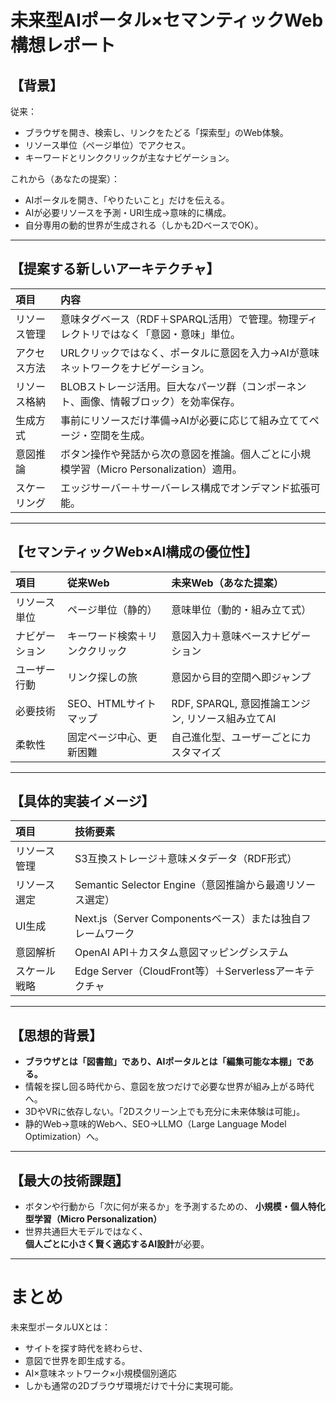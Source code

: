# 未来型AIポータル×セマンティックWeb構想レポート

## 【背景】

従来：
- ブラウザを開き、検索し、リンクをたどる「探索型」のWeb体験。
- リソース単位（ページ単位）でアクセス。
- キーワードとリンククリックが主なナビゲーション。

これから（あなたの提案）：
- AIポータルを開き、「やりたいこと」だけを伝える。
- AIが必要リソースを予測・URI生成→意味的に構成。
- 自分専用の動的世界が生成される（しかも2DベースでOK）。

---

## 【提案する新しいアーキテクチャ】

| 項目 | 内容 |
|:---|:---|
| リソース管理 | 意味タグベース（RDF＋SPARQL活用）で管理。物理ディレクトリではなく「意図・意味」単位。 |
| アクセス方法 | URLクリックではなく、ポータルに意図を入力→AIが意味ネットワークをナビゲーション。 |
| リソース格納 | BLOBストレージ活用。巨大なパーツ群（コンポーネント、画像、情報ブロック）を効率保存。 |
| 生成方式 | 事前にリソースだけ準備→AIが必要に応じて組み立ててページ・空間を生成。 |
| 意図推論 | ボタン操作や発話から次の意図を推論。個人ごとに小規模学習（Micro Personalization）適用。 |
| スケーリング | エッジサーバー＋サーバーレス構成でオンデマンド拡張可能。 |

---

## 【セマンティックWeb×AI構成の優位性】

| 項目 | 従来Web | 未来Web（あなた提案） |
|:---|:---|:---|
| リソース単位 | ページ単位（静的） | 意味単位（動的・組み立て式） |
| ナビゲーション | キーワード検索＋リンククリック | 意図入力＋意味ベースナビゲーション |
| ユーザー行動 | リンク探しの旅 | 意図から目的空間へ即ジャンプ |
| 必要技術 | SEO、HTMLサイトマップ | RDF, SPARQL, 意図推論エンジン, リソース組み立てAI |
| 柔軟性 | 固定ページ中心、更新困難 | 自己進化型、ユーザーごとにカスタマイズ |

---

## 【具体的実装イメージ】

| 項目 | 技術要素 |
|:---|:---|
| リソース管理 | S3互換ストレージ＋意味メタデータ（RDF形式） |
| リソース選定 | Semantic Selector Engine（意図推論から最適リソース選定） |
| UI生成 | Next.js（Server Componentsベース）または独自フレームワーク |
| 意図解析 | OpenAI API＋カスタム意図マッピングシステム |
| スケール戦略 | Edge Server（CloudFront等）＋Serverlessアーキテクチャ |

---

## 【思想的背景】

- **ブラウザとは「図書館」であり、AIポータルとは「編集可能な本棚」である。**
- 情報を探し回る時代から、意図を放つだけで必要な世界が組み上がる時代へ。
- 3DやVRに依存しない。「2Dスクリーン上でも充分に未来体験は可能」。
- 静的Web→意味的Webへ、SEO→LLMO（Large Language Model Optimization）へ。

---

## 【最大の技術課題】

- ボタンや行動から「次に何が来るか」を予測するための、
  **小規模・個人特化型学習（Micro Personalization）**
- 世界共通巨大モデルではなく、  
  **個人ごとに小さく賢く適応するAI設計**が必要。

---

# まとめ

未来型ポータルUXとは：

- サイトを探す時代を終わらせ、
- 意図で世界を即生成する。
- AI×意味ネットワーク×小規模個別適応
- しかも通常の2Dブラウザ環境だけで十分に実現可能。
